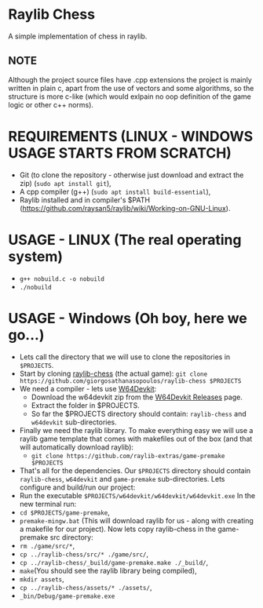 # Raylib Chess

A simple implementation of chess in raylib.

## NOTE

Although the project source files have .cpp extensions the project is mainly
written in plain c, apart from the use of vectors and some algorithms,
so the structure is more c-like (which would exlpain no oop definition of the
game logic or other c++ norms).

# REQUIREMENTS (LINUX - WINDOWS USAGE STARTS FROM SCRATCH)

- Git (to clone the repository - otherwise just download and extract the zip) (```sudo apt install git```),
- A cpp compiler (g++) (```sudo apt install build-essential```),
- Raylib installed and in compiler's $PATH (https://github.com/raysan5/raylib/wiki/Working-on-GNU-Linux).

# USAGE - LINUX (The real operating system)

- ```g++ nobuild.c -o nobuild```
- ```./nobuild```

# USAGE - Windows (Oh boy, here we go...)

- Lets call the directory that we will use to clone the repositories in ```$PROJECTS```.
- Start by cloning [raylib-chess](https://github.com/GiorgosAthanasopoulos/raylib-chess) (the actual game): ```git clone https://github.com/giorgosathanasopoulos/raylib-chess $PROJECTS```
- We need a compiler - lets use [W64Devkit](https://github.com/skeeto/w64devkit/):
  - Download the w64devkit zip from the [W64Devkit Releases](https://github.com/skeeto/w64devkit/releases) page.
  - Extract the folder in $PROJECTS.
  - So far the $PROJECTS directory should contain: ```raylib-chess``` and ```w64devkit``` sub-directories.
- Finally we need the raylib library. To make everything easy we will use a raylib game template that comes with makefiles out of the box (and that will automatically download raylib):
  - ```git clone https://github.com/raylib-extras/game-premake $PROJECTS```
- That's all for the dependencies. Our ```$PROJECTS``` directory should contain ```raylib-chess```, ```w64devkit``` and ```game-premake``` sub-directories.
Lets configure and build/run our project:
-  Run the executable ```$PROJECTS/w64devkit/w64devkit/w64devkit.exe```
In the new terminal run:
- ```cd $PROJECTS/game-premake```,
- ```premake-mingw.bat``` (This will download raylib for us - along with creating a makefile for our project).
Now lets copy raylib-chess in the game-premake src directory:
- ```rm ./game/src/*```,
- ```cp ../raylib-chess/src/* ./game/src/```,
- ```cp ../raylib-chess/_build/game-premake.make ./_build/```,
- ```make```(You should see the raylib library being compiled),
- ```mkdir assets```,
- ```cp ../raylib-chess/assets/* ./assets/```,
- ```_bin/Debug/game-premake.exe```

